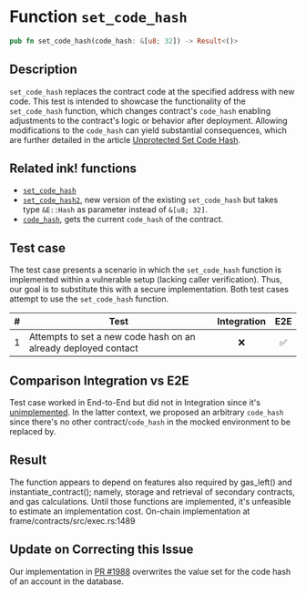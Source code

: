 # Function `set_code_hash`

```rust
pub fn set_code_hash(code_hash: &[u8; 32]) -> Result<()>
```

## Description

`set_code_hash` replaces the contract code at the specified address with new code. This test is intended to showcase the functionality of the `set_code_hash` function, which changes contract's `code_hash` enabling adjustments to the contract's logic or behavior after deployment. Allowing modifications to the `code_hash` can yield substantial consequences, which are further detailed in the article [Unprotected Set Code Hash](https://coinfabrik.github.io/scout/docs/vulnerabilities/unprotected-set-code-hash).

## Related ink! functions

- [`set_code_hash`](https://paritytech.github.io/ink/ink_env/fn.set_code_hash.html)
- [`set_code_hash2`](https://paritytech.github.io/ink/ink_env/fn.set_code_hash2.html), new version of the existing `set_code_hash` but takes type `&E::Hash` as parameter instead of `&[u8; 32]`.
- [`code_hash`](https://paritytech.github.io/ink/ink_env/fn.code_hash.html), gets the current `code_hash` of the contract.

## Test case

The test case presents a scenario in which the `set_code_hash` function is implemented within a vulnerable setup (lacking caller verification). Thus, our goal is to substitute this with a secure implementation. Both test cases attempt to use the `set_code_hash` function.

| \#  | Test                                                           | Integration | E2E |
| --- | -------------------------------------------------------------- | :---------: | :-: |
| 1   | Attempts to set a new code hash on an already deployed contact |     ❌      | ✅  |

## Comparison Integration vs E2E

Test case worked in End-to-End but did not in Integration since it's [unimplemented](https://github.com/paritytech/ink/blob/c2af39883aab48c71dc09dac5d06583f2e84dc54/crates/env/src/engine/off_chain/impls.rs#L361). In the latter context, we proposed an arbitrary `code_hash` since there's no other contract/`code_hash` in the mocked environment to be replaced by.

## Result

The function appears to depend on features also required by gas_left() and instantiate_contract(); namely, storage and retrieval of secondary contracts, and gas calculations. Until those functions are implemented, it's unfeasible to estimate an implementation cost.
On-chain implementation at frame/contracts/src/exec.rs:1489

## Update on Correcting this Issue

Our implementation in [PR #1988](https://github.com/paritytech/ink/pull/1988) overwrites the value set for the code hash of an account in the database.
